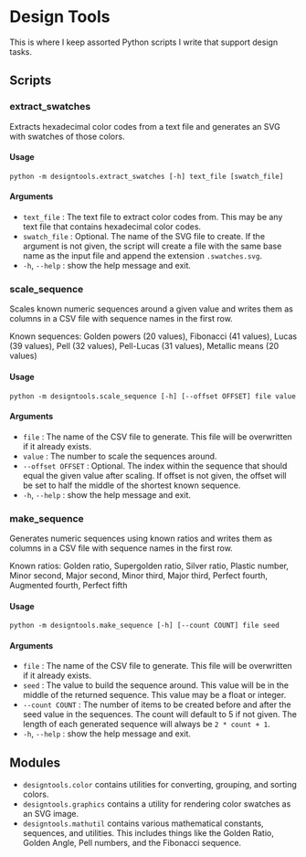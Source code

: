 # Design Tools

This is where I keep assorted Python scripts I write that support design tasks.

## Scripts

### extract_swatches

Extracts hexadecimal color codes from a text file and generates an SVG with
swatches of those colors.

#### Usage

`python -m designtools.extract_swatches [-h] text_file [swatch_file]`

#### Arguments

- `text_file` : The text file to extract color codes from. This may be any text
  file that contains hexadecimal color codes.
- `swatch_file` : Optional. The name of the SVG file to create. If the argument
  is not given, the script will create a file with the same base name as the
  input file and append the extension `.swatches.svg`.
- `-h`, `--help` : show the help message and exit.

### scale_sequence

Scales known numeric sequences around a given value and writes them as columns
in a CSV file with sequence names in the first row.

Known sequences: Golden powers (20 values), Fibonacci (41 values), Lucas (39
values), Pell (32 values), Pell-Lucas (31 values), Metallic means (20 values)

#### Usage

`python -m designtools.scale_sequence [-h] [--offset OFFSET] file value`

#### Arguments

- `file` : The name of the CSV file to generate. This file will be overwritten
  if it already exists.
- `value` : The number to scale the sequences around.
- `--offset OFFSET` : Optional. The index within the sequence that should equal
  the given value after scaling. If offset is not given, the offset will be set
  to half the middle of the shortest known sequence.
- `-h`, `--help` : show the help message and exit.

### make_sequence

Generates numeric sequences using known ratios and writes them as columns in a
CSV file with sequence names in the first row.

Known ratios: Golden ratio, Supergolden ratio, Silver ratio, Plastic number,
Minor second, Major second, Minor third, Major third, Perfect fourth, Augmented
fourth, Perfect fifth

#### Usage

`python -m designtools.make_sequence [-h] [--count COUNT] file seed`

#### Arguments

- `file` : The name of the CSV file to generate. This file will be overwritten
  if it already exists.
- `seed` : The value to build the sequence around. This value will be in the
  middle of the returned sequence. This value may be a float or integer.
- `--count COUNT` : The number of items to be created before and after the seed
  value in the sequences. The count will default to 5 if not given. The length
  of each generated sequence will always be `2 * count + 1`.
- `-h`, `--help` : show the help message and exit.

## Modules

- `designtools.color` contains utilities for converting, grouping, and sorting
  colors.
- `designtools.graphics` contains a utility for rendering color swatches as an
  SVG image.
- `designtools.mathutil` contains various mathematical constants, sequences,
  and utilities. This includes things like the Golden Ratio, Golden Angle, Pell
  numbers, and the Fibonacci sequence.
